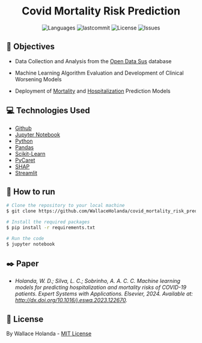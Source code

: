 <h1 align="center">Covid Mortality Risk Prediction</h1>
<p align="center">
  <img alt="Languages" src="https://img.shields.io/github/languages/count/WallaceHolanda/covid_mortality_risk_prediction?color=%235963C5" />
  <img alt="lastcommit" src="https://img.shields.io/github/last-commit/WallaceHolanda/covid_mortality_risk_prediction?color=%235761C3" />
  <img alt="License" src="https://img.shields.io/github/license/WallaceHolanda/covid_mortality_risk_prediction?color=%235E69D7" />
  <img alt="Issues" src="https://img.shields.io/github/issues/WallaceHolanda/covid_mortality_risk_prediction?color=%235965E0">
</p>

## :dart: Objectives
<p>
  
- Data Collection and Analysis from the <a href="https://opendatasus.saude.gov.br/dataset/notificacoes-de-sindrome-gripal-leve-2022">Open Data Sus</a> database
  
- Machine Learning Algorithm Evaluation and Development of Clinical Worsening Models
  
- Deployment of <a href="https://cutt.ly/5Myl2Rn" target="_blank">Mortality</a> and <a href="https://cutt.ly/VMylJef" target="_blank">Hospitalization</a> Prediction Models
</p>

## :computer: Technologies Used
- [Github](https://github.com)
- [Jupyter Notebook](https://jupyter.org/)
- [Python](https://www.python.org/)
- [Pandas](https://pandas.pydata.org/)
- [Scikit-Learn](https://scikit-learn.org/stable/)
- [PyCaret](https://pycaret.org/)
- [SHAP](https://github.com/slundberg/shap)
- [Streamlit](https://streamlit.io/)

## :hammer: How to run
```bash
# Clone the repository to your local machine
$ git clone https://github.com/WallaceHolanda/covid_mortality_risk_prediction.git
```

```bash
# Install the required packages
$ pip install -r requirements.txt

```

```bash
# Run the code
$ jupyter notebook

```

## :black_nib: Paper
- *Holanda, W. D.; Silva, L. C.; Sobrinho, A. A. C. C. Machine learning models for predicting hospitalization and mortality risks of COVID-19 patients. Expert Systems with Applications. Elsevier, 2024. Available at: http://dx.doi.org/10.1016/j.eswa.2023.122670.*


## :page_facing_up: License
By Wallace Holanda - [MIT License](./LICENSE)
